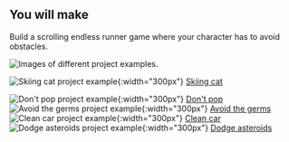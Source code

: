 ## You will make

Build a scrolling endless runner game where your character has to avoid obstacles.

![Images of different project examples.](images/showcase_projects.png)

![Skiing cat project example](images/example2.png){:width="300px"}
[Skiing cat](https://editor.raspberrypi.org/en/projects/repeated-patterns-example)

![Don't pop project example](images/example4.png){:width="300px"}
[Don't pop](https://editor.raspberrypi.org/en/projects/repeated-patterns-example)
![Avoid the germs project example](images/example3.png){:width="300px"}
[Avoid the germs](https://editor.raspberrypi.org/en/projects/repeated-patterns-example)
![Clean car project example](images/example5.png){:width="300px"}
[Clean car](https://editor.raspberrypi.org/en/projects/clean-car-example)
![Dodge asteroids project example](images/example1.png){:width="300px"}
[Dodge asteroids](https://editor.raspberrypi.org/en/projects/dodge-asteroids-example)

